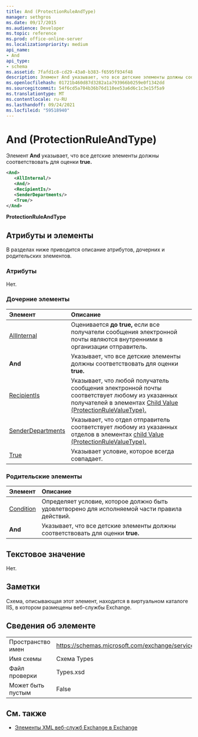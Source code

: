 ```yaml
---
title: And (ProtectionRuleAndType)
manager: sethgros
ms.date: 09/17/2015
ms.audience: Developer
ms.topic: reference
ms.prod: office-online-server
ms.localizationpriority: medium
api_name:
- And
api_type:
- schema
ms.assetid: 7fafd1c8-cd29-43a0-b383-f6595f934f48
description: Элемент And указывает, что все детские элементы должны соответствовать для оценки до true.
ms.openlocfilehash: 01721b460d87d3282a1a793966b0259e0f1342dd
ms.sourcegitcommit: 54f6cd5a704b36b76d110ee53a6d6c1c3e15f5a9
ms.translationtype: MT
ms.contentlocale: ru-RU
ms.lasthandoff: 09/24/2021
ms.locfileid: "59518940"
---
```

# <a name="and-protectionruleandtype"></a>And (ProtectionRuleAndType)

Элемент **And** указывает, что все детские элементы должны соответствовать для оценки **true.**
  
```xml
<And>
   <AllInternal/>
   <And/>
   <RecipientIs/>
   <SenderDepartments/>
   <True/>
</And>
```

 **ProtectionRuleAndType**
## <a name="attributes-and-elements"></a>Атрибуты и элементы

В разделах ниже приводится описание атрибутов, дочерних и родительских элементов.
  
### <a name="attributes"></a>Атрибуты

Нет.
  
### <a name="child-elements"></a>Дочерние элементы

|**Элемент**|**Описание**|
|:-----|:-----|
|[AllInternal](allinternal.md) <br/> |Оценивается **до true,** если все получатели сообщения электронной почты являются внутренними в организации отправитель.  <br/> |
|**And** <br/> |Указывает, что все детские элементы должны соответствовать для оценки **true.**  <br/> |
|[RecipientIs](recipientis.md) <br/> |Указывает, что любой получатель сообщения электронной почты соответствует любому из указанных получателей в элементах [Child Value (ProtectionRuleValueType).](value-protectionrulevaluetype.md)  <br/> |
|[SenderDepartments](senderdepartments.md) <br/> |Указывает, что отдел отправитель соответствует любому из указанных отделов в элементах [child Value (ProtectionRuleValueType).](value-protectionrulevaluetype.md)  <br/> |
|[True](true.md) <br/> |Указывает условие, которое всегда совпадает.  <br/> |
   
### <a name="parent-elements"></a>Родительские элементы

|**Элемент**|**Описание**|
|:-----|:-----|
|[Condition](condition.md) <br/> |Определяет условие, которое должно быть удовлетворено для исполняемой части правила действий.  <br/> |
|**And** <br/> |Указывает, что все детские элементы должны соответствовать для оценки **true.**  <br/> |
   
## <a name="text-value"></a>Текстовое значение

Нет.
  
## <a name="remarks"></a>Заметки

Схема, описывающая этот элемент, находится в виртуальном каталоге IIS, в котором размещены веб-службы Exchange.
  
## <a name="element-information"></a>Сведения об элементе

|||
|:-----|:-----|
|Пространство имен  <br/> |https://schemas.microsoft.com/exchange/services/2006/types  <br/> |
|Имя схемы  <br/> |Схема Types  <br/> |
|Файл проверки  <br/> |Types.xsd  <br/> |
|Может быть пустым  <br/> |False  <br/> |
   
## <a name="see-also"></a>См. также

- [Элементы XML веб-служб Exchange в Exchange](ews-xml-elements-in-exchange.md)

